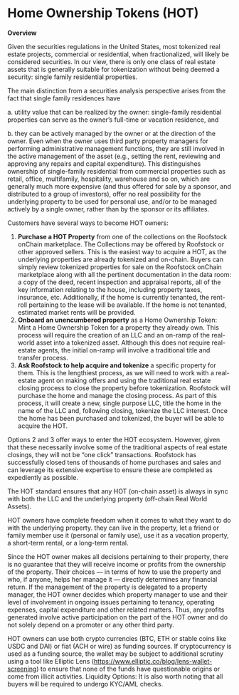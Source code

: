 # Home Ownership Tokens (HOT)

**Overview**&#x20;

Given the securities regulations in the United States, most tokenized real estate projects, commercial or residential, when fractionalized, will likely be considered securities. In our view, there is only one class of real estate assets that is generally suitable for tokenization without being deemed a security: single family residential properties.  &#x20;

The main distinction from a securities analysis perspective arises from the fact that single family residences have&#x20;

a. utility value that can be realized by the owner: single-family residential properties can serve as the owner’s full-time or vacation residence, and&#x20;

b. they can be actively managed by the owner or at the direction of the owner. Even when the owner uses third party property managers for performing administrative management functions, they are still involved in the active management of the asset (e.g., setting the rent, reviewing and approving any repairs and capital expenditure). This distinguishes ownership of single-family residential from commercial properties such as retail, office, multifamily, hospitality, warehouse and so on, which are generally much more expensive (and thus offered for sale by a sponsor, and distributed to a group of investors), offer no real possibility for the underlying property to be used for personal use, and/or to be managed actively by a single owner, rather than by the sponsor or its affiliates.&#x20;

Customers have several ways to become HOT owners: &#x20;

1. **Purchase a HOT Property** from one of the collections on the Roofstock onChain marketplace. The Collections may be offered by Roofstock or other approved sellers. This is the easiest way to acquire a HOT, as the underlying properties are already tokenized and on-chain. Buyers can simply review tokenized properties for sale on the Roofstock onChain marketplace along with all the pertinent documentation in the data room: a copy of the deed, recent inspection and appraisal reports, all of the key information relating to the house, including property taxes, insurance, etc. Additionally, if the home is currently tenanted, the rent-roll pertaining to the lease will be available. If the home is not tenanted, estimated market rents will be provided. &#x20;
2. **Onboard an unencumbered property** as a Home Ownership Token: Mint a Home Ownership Token for a property they already own. This process will require the creation of an LLC and an on-ramp of the real-world asset into a tokenized asset. Although this does not require real-estate agents, the initial on-ramp will involve a traditional title and transfer process.&#x20;
3. **Ask Roofstock to help acquire and tokenize** a specific property for them. This is the lengthiest process, as we will need to work with a real-estate agent on making offers and using the traditional real estate closing process to close the property before tokenization. Roofstock will purchase the home and manage the closing process. As part of this process, it will create a new, single purpose LLC, title the home in the name of the LLC and, following closing, tokenize the LLC interest. Once the home has been purchased and tokenized, the buyer will be able to acquire the HOT.&#x20;

Options 2 and 3 offer ways to enter the HOT ecosystem. However, given that these necessarily involve some of the traditional aspects of real estate closings, they will not be “one click” transactions. Roofstock has successfully closed tens of thousands of home purchases and sales and can leverage its extensive expertise to ensure these are completed as expediently as possible. &#x20;

The HOT standard ensures that any HOT (on-chain asset) is always in sync with both the LLC and the underlying property (off-chain Real World Assets).&#x20;

HOT owners have complete freedom when it comes to what they want to do with the underlying property.  they can live in the property, let a friend or family member use it (personal or family use), use it as a vacation property, a short-term rental, or a long-term rental.

Since the HOT owner makes all decisions pertaining to their property, there is no guarantee that they will receive income or profits from the ownership of the property. Their choices — in terms of how to use the property and who, if anyone, helps her manage it — directly determines any financial return. If the management of the property is delegated to a property manager, the HOT owner decides which property manager to use and their level of involvement in ongoing issues pertaining to tenancy, operating expenses, capital expenditure and other related matters. Thus, any profits generated involve active participation on the part of the HOT owner and do not solely depend on a promoter or any other third party.&#x20;

HOT owners can use both crypto currencies (BTC, ETH or stable coins like USDC and DAI) or fiat (ACH or wire) as funding sources. If cryptocurrency is used as a funding source, the wallet may be subject to additional scrutiny using a tool like Elliptic Lens (https://www.elliptic.co/blog/lens-wallet-screening) to ensure that none of the funds have questionable origins or come from illicit activities. Liquidity Options: It is also worth noting that all buyers will be required to undergo KYC/AML checks. &#x20;

